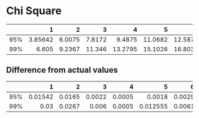 # Chi Square

|     |       1 |      2 |       3 |       4 |       5 |       6 |       7 |       8 |      9 |      10 |
|:----|--------:|-------:|--------:|--------:|--------:|--------:|--------:|--------:|-------:|--------:|
| 95% | 3.85642 | 6.0075 |  7.8172 |  9.4875 | 11.0682 | 12.5871 | 14.0872 | 15.5121 | 16.933 | 18.3169 |
| 99% | 6.605   | 9.2367 | 11.346  | 13.2795 | 15.1026 | 16.8039 | 18.4634 | 20.0913 | 21.681 | 23.1965 |
## Difference from actual values

|     |       1 |      2 |      3 |      4 |        5 |      6 |         7 |      8 |     9 |     10 |
|:----|--------:|-------:|-------:|-------:|---------:|-------:|----------:|-------:|------:|-------:|
| 95% | 0.01542 | 0.0165 | 0.0022 | 0.0005 | 0.0018   | 0.0029 | 0.0172    | 0.0021 | 0.013 | 0.0069 |
| 99% | 0.03    | 0.0267 | 0.006  | 0.0005 | 0.012555 | 0.0061 | 0.0166152 | 0.0013 | 0.011 | 0.0135 |